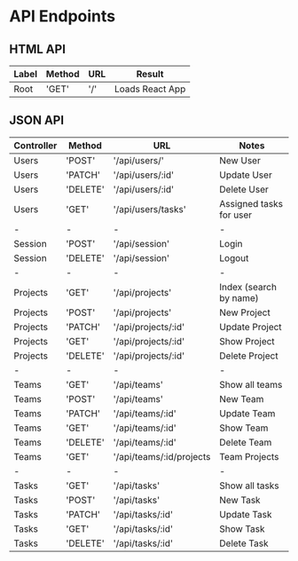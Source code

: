 # API Endpoints

## HTML API
| Label | Method | URL | Result |
| ----- | ------ | --- | ------ |
| Root  | 'GET'  | '/' | Loads React App|

## JSON API
| Controller | Method   | URL            | Notes |
| ---------- | -------- | -------------- | ----- |
| Users      | 'POST'   | '/api/users/'  | New User|
| Users      | 'PATCH'  | '/api/users/:id'  | Update User|
| Users      | 'DELETE'  | '/api/users/:id'  | Delete User|
| Users      | 'GET'    | '/api/users/tasks' | Assigned tasks for user |
| - | - | - | - |
| Session    | 'POST'   | '/api/session' | Login |
| Session    | 'DELETE' | '/api/session' | Logout |
| - | - | - | - |
| Projects   | 'GET'    | '/api/projects' | Index (search by name)|
| Projects    | 'POST' | '/api/projects' | New Project|
| Projects    | 'PATCH' | '/api/projects/:id' | Update Project|
| Projects    | 'GET' | '/api/projects/:id' | Show Project|
| Projects    | 'DELETE' | '/api/projects/:id' | Delete Project|
| - | - | - | - |
| Teams   | 'GET'    | '/api/teams' | Show all teams |
| Teams    | 'POST' | '/api/teams' | New Team|
| Teams    | 'PATCH' | '/api/teams/:id' | Update Team|
| Teams    | 'GET' | '/api/teams/:id' | Show Team|
| Teams    | 'DELETE' | '/api/teams/:id' | Delete Team|
| Teams    | 'GET' | '/api/teams/:id/projects | Team Projects |
| - | - | - | - |
| Tasks   | 'GET'    | '/api/tasks' | Show all tasks |
| Tasks    | 'POST' | '/api/tasks' | New Task|
| Tasks    | 'PATCH' | '/api/tasks/:id' | Update Task|
| Tasks    | 'GET' | '/api/tasks/:id' | Show Task|
| Tasks    | 'DELETE' | '/api/tasks/:id' | Delete Task|
